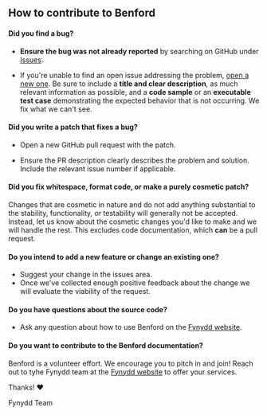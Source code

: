## How to contribute to Benford

#### **Did you find a bug?**

* **Ensure the bug was not already reported** by searching on GitHub under [Issues](https://github.com/fynydd/benford/issues).

* If you're unable to find an open issue addressing the problem, [open a new one](https://github.com/fynydd/benford/issues/new). Be sure to include a **title and clear description**, as much relevant information as possible, and a **code sample** or an **executable test case** demonstrating the expected behavior that is not occurring. We fix what we can't see.

#### **Did you write a patch that fixes a bug?**

* Open a new GitHub pull request with the patch.

* Ensure the PR description clearly describes the problem and solution. Include the relevant issue number if applicable.

#### **Did you fix whitespace, format code, or make a purely cosmetic patch?**

Changes that are cosmetic in nature and do not add anything substantial to the stability, functionality, or testability will generally not be accepted. Instead, let us know about the cosmetic changes you'd like to make and we will handle the rest. This excludes code documentation, which **can** be a pull request.

#### **Do you intend to add a new feature or change an existing one?**

* Suggest your change in the issues area.
* Once we've collected enough positive feedback about the change we will evaluate the viability of the request.

#### **Do you have questions about the source code?**

* Ask any question about how to use Benford on the [Fynydd website](https://fynydd.com/contact-us/).

#### **Do you want to contribute to the Benford documentation?**

Benford is a volunteer effort. We encourage you to pitch in and join! Reach out to tyhe Fynydd team at the [Fynydd website](https://fynydd.com/contact-us/) to offer your services.

Thanks! :heart:

Fynydd Team
